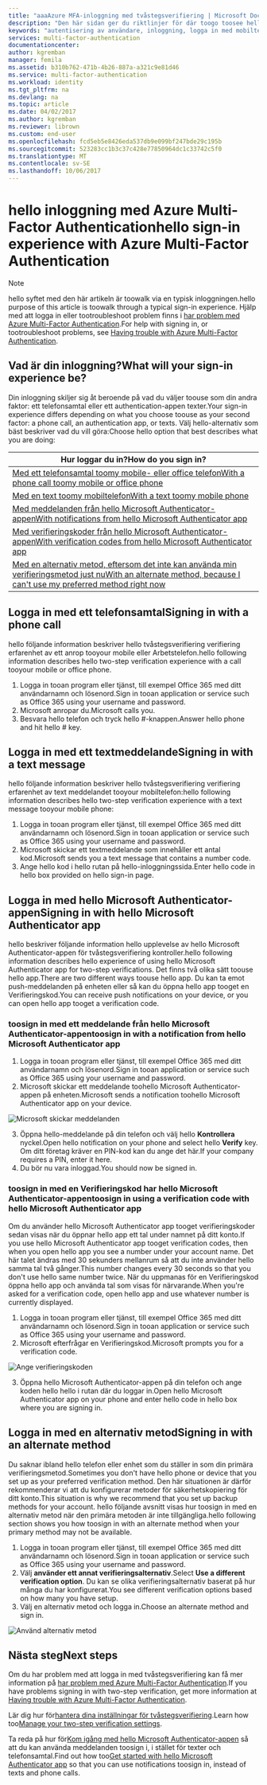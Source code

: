 ```yaml
---
title: "aaaAzure MFA-inloggning med tvåstegsverifiering | Microsoft Docs"
description: "Den här sidan ger du riktlinjer för där toogo toosee hello olika inloggning metoder med Azure MFA."
keywords: "autentisering av användare, inloggning, logga in med mobiltelefon, logga in med Arbetstelefon"
services: multi-factor-authentication
documentationcenter: 
author: kgremban
manager: femila
ms.assetid: b310b762-471b-4b26-887a-a321c9e81d46
ms.service: multi-factor-authentication
ms.workload: identity
ms.tgt_pltfrm: na
ms.devlang: na
ms.topic: article
ms.date: 04/02/2017
ms.author: kgremban
ms.reviewer: librown
ms.custom: end-user
ms.openlocfilehash: fcd5eb5e8426eda537db9e099bf247bde29c195b
ms.sourcegitcommit: 523283cc1b3c37c428e77850964dc1c33742c5f0
ms.translationtype: MT
ms.contentlocale: sv-SE
ms.lasthandoff: 10/06/2017
---
```

# <a name="hello-sign-in-experience-with-azure-multi-factor-authentication"></a><span data-ttu-id="615dc-104">hello inloggning med Azure Multi-Factor Authentication</span><span class="sxs-lookup"><span data-stu-id="615dc-104">hello sign-in experience with Azure Multi-Factor Authentication</span></span>
> [!NOTE]
> <span data-ttu-id="615dc-105">hello syftet med den här artikeln är toowalk via en typisk inloggningen.</span><span class="sxs-lookup"><span data-stu-id="615dc-105">hello purpose of this article is toowalk through a typical sign-in experience.</span></span> <span data-ttu-id="615dc-106">Hjälp med att logga in eller tootroubleshoot problem finns i [har problem med Azure Multi-Factor Authentication](multi-factor-authentication-end-user-troubleshoot.md).</span><span class="sxs-lookup"><span data-stu-id="615dc-106">For help with signing in, or tootroubleshoot problems, see [Having trouble with Azure Multi-Factor Authentication](multi-factor-authentication-end-user-troubleshoot.md).</span></span>

## <a name="what-will-your-sign-in-experience-be"></a><span data-ttu-id="615dc-107">Vad är din inloggning?</span><span class="sxs-lookup"><span data-stu-id="615dc-107">What will your sign-in experience be?</span></span>
<span data-ttu-id="615dc-108">Din inloggning skiljer sig åt beroende på vad du väljer toouse som din andra faktor: ett telefonsamtal eller ett authentication-appen texter.</span><span class="sxs-lookup"><span data-stu-id="615dc-108">Your sign-in experience differs depending on what you choose toouse as your second factor: a phone call, an authentication app, or texts.</span></span> <span data-ttu-id="615dc-109">Välj hello-alternativ som bäst beskriver vad du vill göra:</span><span class="sxs-lookup"><span data-stu-id="615dc-109">Choose hello option that best describes what you are doing:</span></span>

| <span data-ttu-id="615dc-110">Hur loggar du in?</span><span class="sxs-lookup"><span data-stu-id="615dc-110">How do you sign in?</span></span> | 
| --- |
| [<span data-ttu-id="615dc-111">Med ett telefonsamtal toomy mobile- eller office telefon</span><span class="sxs-lookup"><span data-stu-id="615dc-111">With a phone call toomy mobile or office phone</span></span>](#signing-in-with-a-phone-call) |
| [<span data-ttu-id="615dc-112">Med en text toomy mobiltelefon</span><span class="sxs-lookup"><span data-stu-id="615dc-112">With a text toomy mobile phone</span></span>](#signing-in-with-a-text-message)
| [<span data-ttu-id="615dc-113">Med meddelanden från hello Microsoft Authenticator-appen</span><span class="sxs-lookup"><span data-stu-id="615dc-113">With notifications from hello Microsoft Authenticator app</span></span>](#signing-in-with-the-microsoft-authenticator-app-using-notification) |
| [<span data-ttu-id="615dc-114">Med verifieringskoder från hello Microsoft Authenticator-appen</span><span class="sxs-lookup"><span data-stu-id="615dc-114">With verification codes from hello Microsoft Authenticator app</span></span>](#signing-in-with-the-microsoft-authenticator-app-using-verification-code) |
| [<span data-ttu-id="615dc-115">Med en alternativ metod, eftersom det inte kan använda min verifieringsmetod just nu</span><span class="sxs-lookup"><span data-stu-id="615dc-115">With an alternate method, because I can't use my preferred method right now</span></span>](#signing-in-with-an-alternate-method) |

## <a name="signing-in-with-a-phone-call"></a><span data-ttu-id="615dc-116">Logga in med ett telefonsamtal</span><span class="sxs-lookup"><span data-stu-id="615dc-116">Signing in with a phone call</span></span>
<span data-ttu-id="615dc-117">hello följande information beskriver hello tvåstegsverifiering verifiering erfarenhet av ett anrop tooyour mobile eller Arbetstelefon.</span><span class="sxs-lookup"><span data-stu-id="615dc-117">hello following information describes hello two-step verification experience with a call tooyour mobile or office phone.</span></span>

1. <span data-ttu-id="615dc-118">Logga in tooan program eller tjänst, till exempel Office 365 med ditt användarnamn och lösenord.</span><span class="sxs-lookup"><span data-stu-id="615dc-118">Sign in tooan application or service such as Office 365 using your username and password.</span></span>  
2. <span data-ttu-id="615dc-119">Microsoft anropar du.</span><span class="sxs-lookup"><span data-stu-id="615dc-119">Microsoft calls you.</span></span>  
3. <span data-ttu-id="615dc-120">Besvara hello telefon och tryck hello #-knappen.</span><span class="sxs-lookup"><span data-stu-id="615dc-120">Answer hello phone and hit hello # key.</span></span>  

## <a name="signing-in-with-a-text-message"></a><span data-ttu-id="615dc-121">Logga in med ett textmeddelande</span><span class="sxs-lookup"><span data-stu-id="615dc-121">Signing in with a text message</span></span>
<span data-ttu-id="615dc-122">hello följande information beskriver hello tvåstegsverifiering verifiering erfarenhet av text meddelandet tooyour mobiltelefon:</span><span class="sxs-lookup"><span data-stu-id="615dc-122">hello following information describes hello two-step verification experience with a text message tooyour mobile phone:</span></span>

1. <span data-ttu-id="615dc-123">Logga in tooan program eller tjänst, till exempel Office 365 med ditt användarnamn och lösenord.</span><span class="sxs-lookup"><span data-stu-id="615dc-123">Sign in tooan application or service such as Office 365 using your username and password.</span></span> 
2. <span data-ttu-id="615dc-124">Microsoft skickar ett textmeddelande som innehåller ett antal kod.</span><span class="sxs-lookup"><span data-stu-id="615dc-124">Microsoft sends you a text message that contains a number code.</span></span> 
3. <span data-ttu-id="615dc-125">Ange hello kod i hello rutan på hello-inloggningssida.</span><span class="sxs-lookup"><span data-stu-id="615dc-125">Enter hello code in hello box provided on hello sign-in page.</span></span> 

## <a name="signing-in-with-hello-microsoft-authenticator-app"></a><span data-ttu-id="615dc-126">Logga in med hello Microsoft Authenticator-appen</span><span class="sxs-lookup"><span data-stu-id="615dc-126">Signing in with hello Microsoft Authenticator app</span></span> 
<span data-ttu-id="615dc-127">hello beskriver följande information hello upplevelse av hello Microsoft Authenticator-appen för tvåstegsverifiering kontroller.</span><span class="sxs-lookup"><span data-stu-id="615dc-127">hello following information describes hello experience of using hello Microsoft Authenticator app for two-step verifications.</span></span> <span data-ttu-id="615dc-128">Det finns två olika sätt toouse hello app.</span><span class="sxs-lookup"><span data-stu-id="615dc-128">There are two different ways toouse hello app.</span></span> <span data-ttu-id="615dc-129">Du kan ta emot push-meddelanden på enheten eller så kan du öppna hello app tooget en Verifieringskod.</span><span class="sxs-lookup"><span data-stu-id="615dc-129">You can receive push notifications on your device, or you can open hello app tooget a verification code.</span></span>

### <a name="toosign-in-with-a-notification-from-hello-microsoft-authenticator-app"></a><span data-ttu-id="615dc-130">toosign in med ett meddelande från hello Microsoft Authenticator-appen</span><span class="sxs-lookup"><span data-stu-id="615dc-130">toosign in with a notification from hello Microsoft Authenticator app</span></span>
1. <span data-ttu-id="615dc-131">Logga in tooan program eller tjänst, till exempel Office 365 med ditt användarnamn och lösenord.</span><span class="sxs-lookup"><span data-stu-id="615dc-131">Sign in tooan application or service such as Office 365 using your username and password.</span></span>
2. <span data-ttu-id="615dc-132">Microsoft skickar ett meddelande toohello Microsoft Authenticator-appen på enheten.</span><span class="sxs-lookup"><span data-stu-id="615dc-132">Microsoft sends a notification toohello Microsoft Authenticator app on your device.</span></span>

  ![Microsoft skickar meddelanden](./media/multi-factor-authentication-end-user-signin/notify.png)

3. <span data-ttu-id="615dc-134">Öppna hello-meddelande på din telefon och välj hello **Kontrollera** nyckel.</span><span class="sxs-lookup"><span data-stu-id="615dc-134">Open hello notification on your phone and select hello **Verify** key.</span></span> <span data-ttu-id="615dc-135">Om ditt företag kräver en PIN-kod kan du ange det här.</span><span class="sxs-lookup"><span data-stu-id="615dc-135">If your company requires a PIN, enter it here.</span></span>
4. <span data-ttu-id="615dc-136">Du bör nu vara inloggad.</span><span class="sxs-lookup"><span data-stu-id="615dc-136">You should now be signed in.</span></span>

### <a name="toosign-in-using-a-verification-code-with-hello-microsoft-authenticator-app"></a><span data-ttu-id="615dc-137">toosign in med en Verifieringskod har hello Microsoft Authenticator-appen</span><span class="sxs-lookup"><span data-stu-id="615dc-137">toosign in using a verification code with hello Microsoft Authenticator app</span></span>

<span data-ttu-id="615dc-138">Om du använder hello Microsoft Authenticator app tooget verifieringskoder sedan visas när du öppnar hello app ett tal under namnet på ditt konto.</span><span class="sxs-lookup"><span data-stu-id="615dc-138">If you use hello Microsoft Authenticator app tooget verification codes, then when you open hello app you see a number under your account name.</span></span> <span data-ttu-id="615dc-139">Det här talet ändras med 30 sekunders mellanrum så att du inte använder hello samma tal två gånger.</span><span class="sxs-lookup"><span data-stu-id="615dc-139">This number changes every 30 seconds so that you don't use hello same number twice.</span></span> <span data-ttu-id="615dc-140">När du uppmanas för en Verifieringskod öppna hello app och använda tal som visas för närvarande.</span><span class="sxs-lookup"><span data-stu-id="615dc-140">When you're asked for a verification code, open hello app and use whatever number is currently displayed.</span></span> 

1. <span data-ttu-id="615dc-141">Logga in tooan program eller tjänst, till exempel Office 365 med ditt användarnamn och lösenord.</span><span class="sxs-lookup"><span data-stu-id="615dc-141">Sign in tooan application or service such as Office 365 using your username and password.</span></span>
2. <span data-ttu-id="615dc-142">Microsoft efterfrågar en Verifieringskod.</span><span class="sxs-lookup"><span data-stu-id="615dc-142">Microsoft prompts you for a verification code.</span></span>

  ![Ange verifieringskoden](./media/multi-factor-authentication-end-user-signin/verify3.png)

3. <span data-ttu-id="615dc-144">Öppna hello Microsoft Authenticator-appen på din telefon och ange koden hello hello i rutan där du loggar in.</span><span class="sxs-lookup"><span data-stu-id="615dc-144">Open hello Microsoft Authenticator app on your phone and enter hello code in hello box where you are signing in.</span></span>

## <a name="signing-in-with-an-alternate-method"></a><span data-ttu-id="615dc-145">Logga in med en alternativ metod</span><span class="sxs-lookup"><span data-stu-id="615dc-145">Signing in with an alternate method</span></span>
<span data-ttu-id="615dc-146">Du saknar ibland hello telefon eller enhet som du ställer in som din primära verifieringsmetod.</span><span class="sxs-lookup"><span data-stu-id="615dc-146">Sometimes you don't have hello phone or device that you set up as your preferred verification method.</span></span> <span data-ttu-id="615dc-147">Den här situationen är därför rekommenderar vi att du konfigurerar metoder för säkerhetskopiering för ditt konto.</span><span class="sxs-lookup"><span data-stu-id="615dc-147">This situation is why we recommend that you set up backup methods for your account.</span></span> <span data-ttu-id="615dc-148">hello följande avsnitt visas hur toosign in med en alternativ metod när den primära metoden är inte tillgängliga.</span><span class="sxs-lookup"><span data-stu-id="615dc-148">hello following section shows you how toosign in with an alternate method when your primary method may not be available.</span></span>

1. <span data-ttu-id="615dc-149">Logga in tooan program eller tjänst, till exempel Office 365 med ditt användarnamn och lösenord.</span><span class="sxs-lookup"><span data-stu-id="615dc-149">Sign in tooan application or service such as Office 365 using your username and password.</span></span>
2. <span data-ttu-id="615dc-150">Välj **använder ett annat verifieringsalternativ**.</span><span class="sxs-lookup"><span data-stu-id="615dc-150">Select **Use a different verification option**.</span></span> <span data-ttu-id="615dc-151">Du kan se olika verifieringsalternativ baserat på hur många du har konfigurerat.</span><span class="sxs-lookup"><span data-stu-id="615dc-151">You see different verification options based on how many you have setup.</span></span>
3. <span data-ttu-id="615dc-152">Välj en alternativ metod och logga in.</span><span class="sxs-lookup"><span data-stu-id="615dc-152">Choose an alternate method and sign in.</span></span>

  ![Använd alternativ metod](./media/multi-factor-authentication-end-user-signin/alt.png)

## <a name="next-steps"></a><span data-ttu-id="615dc-154">Nästa steg</span><span class="sxs-lookup"><span data-stu-id="615dc-154">Next steps</span></span>

<span data-ttu-id="615dc-155">Om du har problem med att logga in med tvåstegsverifiering kan få mer information på [har problem med Azure Multi-Factor Authentication](multi-factor-authentication-end-user-troubleshoot.md).</span><span class="sxs-lookup"><span data-stu-id="615dc-155">If you have problems signing in with two-step verification, get more information at [Having trouble with Azure Multi-Factor Authentication](multi-factor-authentication-end-user-troubleshoot.md).</span></span>

<span data-ttu-id="615dc-156">Lär dig hur för[hantera dina inställningar för tvåstegsverifiering](multi-factor-authentication-end-user-manage-settings.md).</span><span class="sxs-lookup"><span data-stu-id="615dc-156">Learn how too[Manage your two-step verification settings](multi-factor-authentication-end-user-manage-settings.md).</span></span>

<span data-ttu-id="615dc-157">Ta reda på hur för[Kom igång med hello Microsoft Authenticator-appen](microsoft-authenticator-app-how-to.md) så att du kan använda meddelanden toosign i, i stället för texter och telefonsamtal.</span><span class="sxs-lookup"><span data-stu-id="615dc-157">Find out how too[Get started with hello Microsoft Authenticator app](microsoft-authenticator-app-how-to.md) so that you can use notifications toosign in, instead of texts and phone calls.</span></span> 
